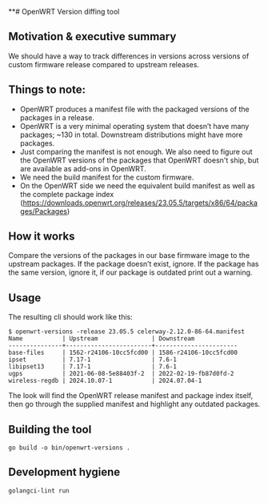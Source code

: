 **# OpenWRT Version diffing tool

## Motivation & executive summary

We should have a way to track differences in versions across versions of custom firmware release compared to upstream
releases.

## Things to note:

* OpenWRT produces a manifest file with the packaged versions of the packages in a release.
* OpenWRT is a very minimal operating system that doesn’t have many packages; ~130 in total. Downstream distributions
  might have more packages.
* Just comparing the manifest is not enough. We also need to figure out the OpenWRT versions of the packages that
  OpenWRT doesn't ship, but are available as add-ons in OpenWRT.
* We need the build manifest for the custom firmware.
* On the OpenWRT side we need the equivalent build manifest as well as the complete package
  index (https://downloads.openwrt.org/releases/23.05.5/targets/x86/64/packages/Packages)

## How it works

Compare the versions of the packages in our base firmware image to the upstream packages. If the package doesn’t exist,
ignore. If the package has the same version, ignore it, if our package is outdated print out a warning.

## Usage

The resulting cli should work like this:

```shell
$ openwrt-versions -release 23.05.5 celerway-2.12.0-86-64.manifest
Name           | Upstream               | Downstream            
---------------+------------------------+-----------------------
base-files     | 1562-r24106-10cc5fcd00 | 1586-r24106-10cc5fcd00
ipset          | 7.17-1                 | 7.6-1                 
libipset13     | 7.17-1                 | 7.6-1                 
ugps           | 2021-06-08-5e88403f-2  | 2022-02-19-fb87d0fd-2 
wireless-regdb | 2024.10.07-1           | 2024.07.04-1          
```

The look will find the OpenWRT release manifest and package index itself, then go through the supplied manifest and
highlight any outdated packages.


## Building the tool

```shell
go build -o bin/openwrt-versions .
```

## Development hygiene

```shell
golangci-lint run
```